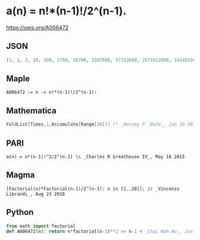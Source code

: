 # a\(n\) \= n\!\*\(n\-1\)\!/2^\(n\-1\)\.
https://oeis.org/A006472
## JSON
```JSON
[1, 1, 3, 18, 180, 2700, 56700, 1587600, 57153600, 2571912000, 141455160000, 9336040560000, 728211163680000, 66267215894880000, 6958057668962400000, 834966920275488000000, 113555501157466368000000, 17373991677092354304000000, 2970952576782792585984000000]
```
## Maple
```Maple
A006472 := n -> n!*(n-1)!/2^(n-1):
```
## Mathematica
```Mathematica
FoldList[Times,1,Accumulate[Range[20]]] (* _Harvey P. Dale_, Jan 10 2013 *)
```
## PARI
```PARI
a(n) = n*(n-1)!^2/2^(n-1) \\ _Charles R Greathouse IV_, May 18 2015
```
## Magma
```Magma
[Factorial(n)*Factorial(n-1)/2^(n-1): n in [1..20]]; // _Vincenzo Librandi_, Aug 23 2018
```
## Python
```Python
from math import factorial
def A006472(n): return n*factorial(n-1)**2 >> n-1 # _Chai Wah Wu_, Jun 22 2022
```
